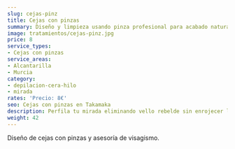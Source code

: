 ```yaml
---
slug: cejas-pinz
title: Cejas con pinzas
summary: Diseño y limpieza usando pinza profesional para acabado natural.
image: tratamientos/cejas-pinz.jpg
price: 8
service_types:
- Cejas con pinzas
service_areas:
- Alcantarilla
- Murcia
category:
- depilacion-cera-hilo
- mirada
rates: 'Precio: 8€'
seo: Cejas con pinzas en Takamaka
description: Perfila tu mirada eliminando vello rebelde sin enrojecer la piel.
weight: 42
---
```


Diseño de cejas con pinzas y asesoría de visagismo.
